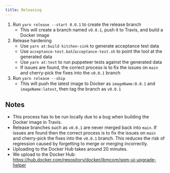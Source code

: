 ```yaml
---
title: Releasing
---
```


1. Run `yarn release --start 0.0.1` to create the release branch
    - This will create a branch named `v0.0.1`, push it to Travis, and build a Docker image
2. Release hardening
    - Use `yarn at:build kitchen-sink` to generate acceptance test data
    - Use `acceptance-test.bat`/`acceptance-test.sh` to point the tool at the generated data
    - Use `yarn at:test` to run puppeteer tests against the generated data
    - If issues are found, the correct process is to fix the issues on `main` and cherry-pick the fixes into the `v0.0.1` branch
3. Run `yarn release --ship`
    - This will push the latest image to Docker as `imageName:0.0.1` and `imageName:latest`, then tag the branch as `v0.0.1`

## Notes

- This process has to be run locally due to a bug when building the Docker image in Travis.
- Release branches such as `v0.0.1` are never merged back into `main`. If issues are found then the correct process is to fix the issues on `main` and cherry-pick the fixes into the `v0.0.1` branch. This reduces the risk of regression caused by forgetting to merge or merging incorrectly.
- Uploading to the Docker Hub takes around 20 minutes.
- We upload to the Docker Hub: https://hub.docker.com/repository/docker/ibmcom/spm-ui-upgrade-helper
